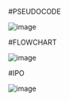 #PSEUDOCODE

![image](https://github.com/user-attachments/assets/fd33ca9b-efae-4532-8084-a6c73647f6cc)

#FLOWCHART

![image](https://github.com/user-attachments/assets/373d930e-e933-4fb8-9820-c321ac50b928)

#IPO

![image](https://github.com/user-attachments/assets/a0f0911b-c313-489f-8f09-96a4dbdba591)
